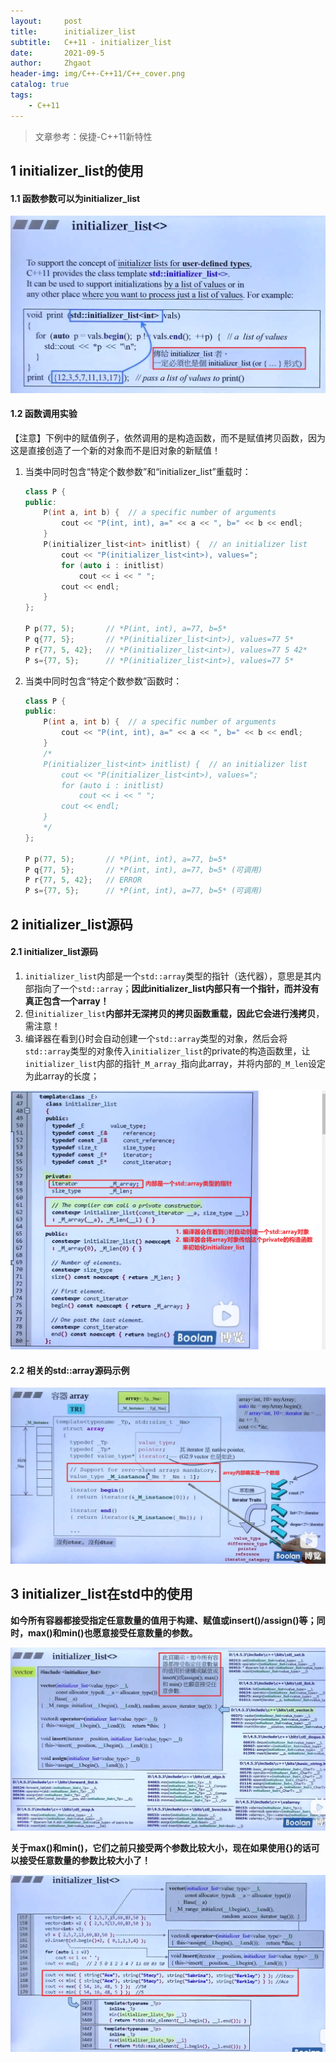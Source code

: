 ```yaml
---
layout:     post
title:      initializer_list
subtitle:   C++11 - initializer_list
date:       2021-09-5
author:     Zhgaot
header-img: img/C++-C++11/C++_cover.png
catalog: true
tags:
    - C++11
---
```


> 文章参考：侯捷-C++11新特性

## 1 initializer_list<T>的使用

#### 1.1 函数参数可以为initializer_list

![](https://raw.githubusercontent.com/Zhgaot/Zhgaot.github.io/master/img/C++-C++11/initializer_list_0.png)

#### 1.2 函数调用实验

【注意】下例中的赋值例子，依然调用的是构造函数，而不是赋值拷贝函数，因为这是直接创造了一个新的对象而不是旧对象的新赋值！

1. 当类中同时包含“特定个数参数”和“initializer_list”重载时：

    ```cpp
    class P {
    public:
    	P(int a, int b) {  // a specific number of arguments
    		cout << "P(int, int), a=" << a << ", b=" << b << endl;
    	}
    	P(initializer_list<int> initlist) {  // an initializer list
    		cout << "P(initializer_list<int>), values=";
    		for (auto i : initlist)
    			cout << i << " ";
    		cout << endl;
    	}
    };

    P p(77, 5);       // *P(int, int), a=77, b=5*
    P q{77, 5};       // *P(initializer_list<int>), values=77 5*
    P r{77, 5, 42};   // *P(initializer_list<int>), values=77 5 42*
    P s={77, 5};      // *P(initializer_list<int>), values=77 5*
    ```

2. 当类中同时包含“特定个数参数”函数时：

    ```cpp
    class P {
    public:
    	P(int a, int b) {  // a specific number of arguments
    		cout << "P(int, int), a=" << a << ", b=" << b << endl;
    	}
    	/*
    	P(initializer_list<int> initlist) {  // an initializer list
    		cout << "P(initializer_list<int>), values=";
    		for (auto i : initlist)
    			cout << i << " ";
    		cout << endl;
    	}
    	*/
    };

    P p(77, 5);       // *P(int, int), a=77, b=5*
    P q{77, 5};       // *P(int, int), a=77, b=5* (可调用)
    P r{77, 5, 42};   // ERROR
    P s={77, 5};      // *P(int, int), a=77, b=5* (可调用)
    ```

## 2 initializer_list源码

#### 2.1 initializer_list源码

1. `initializer_list`内部是一个`std::array`类型的指针（迭代器），意思是其内部指向了一个`std::array`；**因此initializer_list内部只有一个指针，而并没有真正包含一个array！**
2. 但`initializer_list`**内部并无深拷贝的拷贝函数重载，因此它会进行浅拷贝**，需注意！
3. 编译器在看到{}时会自动创建一个`std::array`类型的对象，然后会将`std::array`类型的对象传入`initializer_list`的private的构造函数里，让`initializer_list`内部的指针`_M_array_`指向此array，并将内部的`_M_len`设定为此array的长度；

![](https://raw.githubusercontent.com/Zhgaot/Zhgaot.github.io/master/img/C++-C++11/initializer_list_1.png)

#### 2.2 相关的std::array源码示例

![](https://raw.githubusercontent.com/Zhgaot/Zhgaot.github.io/master/img/C++-C++11/initializer_list_2.png)

## 3 initializer_list在std中的使用

**如今所有容器都接受指定任意数量的值用于构建、赋值或insert()/assign()等；同时，max()和min()也愿意接受任意数量的参数。**

![](https://raw.githubusercontent.com/Zhgaot/Zhgaot.github.io/master/img/C++-C++11/initializer_list_3.png)

**关于max()和min()，它们之前只接受两个参数比较大小，现在如果使用{}的话可以接受任意数量的参数比较大小了！**

![](https://raw.githubusercontent.com/Zhgaot/Zhgaot.github.io/master/img/C++-C++11/initializer_list_4.png)